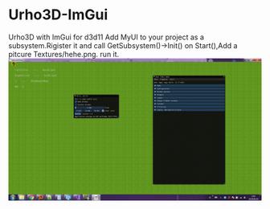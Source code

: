 # Urho3D-ImGui
Urho3D with ImGui for d3d11
Add MyUI to your project as a subsystem.Rigister it and call GetSubsystem<MyUI>()->Init() on Start(),Add a pitcure Textures/hehe.png.
run it.
![ZIP](https://github.com/spwork/Urho3D-ImGui/blob/master/b42cc4cb92e2c721f8c371576a0cb04b83c8303b.png?raw=true)
